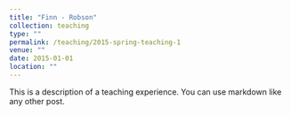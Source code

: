 ```yaml
---
title: "Finn - Robson"
collection: teaching
type: ""
permalink: /teaching/2015-spring-teaching-1
venue: ""
date: 2015-01-01
location: ""
---
```


This is a description of a teaching experience. You can use markdown like any other post.
